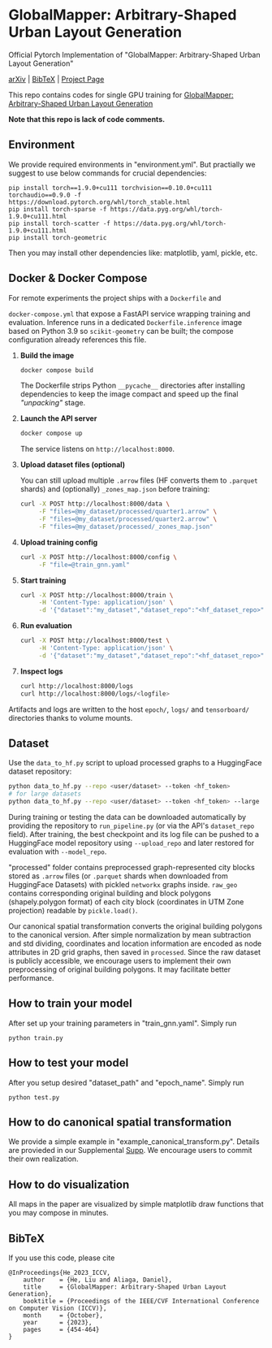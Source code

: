 # GlobalMapper: Arbitrary-Shaped Urban Layout Generation
Official Pytorch Implementation of "GlobalMapper: Arbitrary-Shaped Urban Layout Generation"

[arXiv](https://arxiv.org/abs/2307.09693) | [BibTeX](#bibtex) | [Project Page](https://arking1995.github.io/GlobalMapper/)

This repo contains codes for single GPU training for 
[GlobalMapper: Arbitrary-Shaped Urban Layout Generation](https://arxiv.org/pdf/2307.09693.pdf)

**Note that this repo is lack of code comments.**

## Environment
We provide required environments in "environment.yml". But practially we suggest to use below commands for crucial dependencies:
```
pip install torch==1.9.0+cu111 torchvision==0.10.0+cu111 torchaudio==0.9.0 -f https://download.pytorch.org/whl/torch_stable.html
pip install torch-sparse -f https://data.pyg.org/whl/torch-1.9.0+cu111.html
pip install torch-scatter -f https://data.pyg.org/whl/torch-1.9.0+cu111.html
pip install torch-geometric
```
Then you may install other dependencies like: matplotlib, yaml, pickle, etc.

## Docker & Docker Compose

For remote experiments the project ships with a `Dockerfile` and

`docker-compose.yml` that expose a FastAPI service wrapping training and
evaluation. Inference runs in a dedicated `Dockerfile.inference` image
based on Python 3.9 so `scikit-geometry` can be built; the compose
configuration already references this file.

1. **Build the image**

   ```bash
   docker compose build
   ```

   The Dockerfile strips Python `__pycache__` directories after installing
   dependencies to keep the image compact and speed up the final
   *"unpacking"* stage.

2. **Launch the API server**

   ```bash
   docker compose up
   ```

   The service listens on `http://localhost:8000`.

3. **Upload dataset files (optional)**

   You can still upload multiple `.arrow` files (HF converts them to `.parquet` shards) and (optionally) `_zones_map.json` before training:

   ```bash
   curl -X POST http://localhost:8000/data \
        -F "files=@my_dataset/processed/quarter1.arrow" \
        -F "files=@my_dataset/processed/quarter2.arrow" \
        -F "files=@my_dataset/processed/_zones_map.json"
   ```

4. **Upload training config**

   ```bash
   curl -X POST http://localhost:8000/config \
        -F "file=@train_gnn.yaml"
   ```

5. **Start training**

   ```bash
   curl -X POST http://localhost:8000/train \
        -H 'Content-Type: application/json' \
        -d '{"dataset":"my_dataset","dataset_repo":"<hf_dataset_repo>","upload_repo":"<hf_model_repo>","config":"train_gnn.yaml","hf_token":"<token>"}'
   ```

6. **Run evaluation**

   ```bash
   curl -X POST http://localhost:8000/test \
        -H 'Content-Type: application/json' \
        -d '{"dataset":"my_dataset","dataset_repo":"<hf_dataset_repo>","model_repo":"<hf_model_repo>","config":"train_gnn.yaml","hf_token":"<token>"}'
   ```

7. **Inspect logs**

   ```bash
   curl http://localhost:8000/logs
   curl http://localhost:8000/logs/<logfile>
   ```

Artifacts and logs are written to the host `epoch/`, `logs/` and
`tensorboard/` directories thanks to volume mounts.


## Dataset
Use the `data_to_hf.py` script to upload processed graphs to a HuggingFace dataset repository:

```bash
python data_to_hf.py --repo <user/dataset> --token <hf_token>
# for large datasets
python data_to_hf.py --repo <user/dataset> --token <hf_token> --large
```

During training or testing the data can be downloaded automatically by providing the repository to `run_pipeline.py` (or via the API's `dataset_repo` field). After training, the best checkpoint and its log file can be pushed to a HuggingFace model repository using `--upload_repo` and later restored for evaluation with `--model_repo`.

"processed" folder contains preprocessed graph-represented city blocks stored as `.arrow` files (or `.parquet` shards when downloaded from HuggingFace Datasets) with pickled `networkx` graphs inside. `raw_geo` contains corresponding original building and block polygons (shapely.polygon format) of each city block (coordinates in UTM Zone projection) readable by `pickle.load()`.

Our canonical spatial transformation converts the original building polygons to the canonical version. After simple normalization by mean subtraction and std dividing, coordinates and location information are encoded as node attributes in 2D grid graphs, then saved in `processed`. Since the raw dataset is publicly accessible, we encourage users to implement their own preprocessing of original building polygons. It may facilitate better performance.


## How to train your model
After set up your training parameters in "train_gnn.yaml". Simply run
```
python train.py
```


## How to test your model
After you setup desired "dataset_path" and "epoch_name". Simply run
```
python test.py
```

## How to do canonical spatial transformation
We provide a simple example in "example_canonical_transform.py". Details are provieded in our Supplemental [Supp](https://openaccess.thecvf.com/content/ICCV2023/supplemental/He_GlobalMapper_Arbitrary-Shaped_Urban_ICCV_2023_supplemental.pdf). We encourage users to commit their own realization.


## How to do visualization
All maps in the paper are visualized by simple matplotlib draw functions that you may compose in minutes.


## BibTeX

If you use this code, please cite
```text
@InProceedings{He_2023_ICCV,
    author    = {He, Liu and Aliaga, Daniel},
    title     = {GlobalMapper: Arbitrary-Shaped Urban Layout Generation},
    booktitle = {Proceedings of the IEEE/CVF International Conference on Computer Vision (ICCV)},
    month     = {October},
    year      = {2023},
    pages     = {454-464}
}
```

